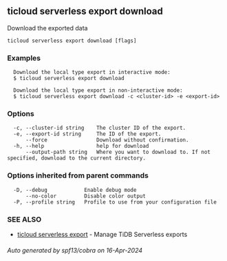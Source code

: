 ## ticloud serverless export download

Download the exported data

```
ticloud serverless export download [flags]
```

### Examples

```
  Download the local type export in interactive mode:
  $ ticloud serverless export download

  Download the local type export in non-interactive mode:
  $ ticloud serverless export download -c <cluster-id> -e <export-id>
```

### Options

```
  -c, --cluster-id string    The cluster ID of the export.
  -e, --export-id string     The ID of the export.
      --force                Download without confirmation.
  -h, --help                 help for download
      --output-path string   Where you want to download to. If not specified, download to the current directory.
```

### Options inherited from parent commands

```
  -D, --debug            Enable debug mode
      --no-color         Disable color output
  -P, --profile string   Profile to use from your configuration file
```

### SEE ALSO

* [ticloud serverless export](ticloud_serverless_export.md)	 - Manage TiDB Serverless exports

###### Auto generated by spf13/cobra on 16-Apr-2024

